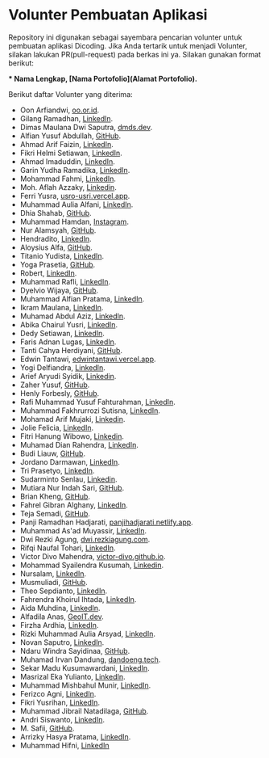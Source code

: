 # Volunter Pembuatan Aplikasi
Repository ini digunakan sebagai sayembara pencarian volunter untuk pembuatan aplikasi Dicoding. Jika Anda tertarik untuk menjadi Volunter, silakan lakukan PR(pull-request) pada berkas ini ya. Silakan gunakan format berikut:

**\* Nama Lengkap, [Nama Portofolio](Alamat Portofolio).**

Berikut daftar Volunter yang diterima:
* Oon Arfiandwi, [oo.or.id](https://oo.or.id).
* Gilang Ramadhan, [LinkedIn](https://www.linkedin.com/in/gilang-adhan/).
* Dimas Maulana Dwi Saputra, [dmds.dev](https://dmds.dev/).
* Alfian Yusuf Abdullah, [GitHub](https://github.com/alfianyusufabdullah).
* Ahmad Arif Faizin, [LinkedIn](https://www.linkedin.com/in/arifaizin).
* Fikri Helmi Setiawan, [LinkedIn](https://www.linkedin.com/in/fikrihelmi17/).
* Ahmad Imaduddin, [LinkedIn](https://www.linkedin.com/in/ahmad-imaduddin/).
* Garin Yudha Ramadika, [LinkedIn](https://www.linkedin.com/in/garinyr/).
* Mohammad Fahmi, [LinkedIn](https://www.linkedin.com/in/mohammad-fahmi-57593a195/).
* Moh. Aflah Azzaky, [Linkedin](https://www.linkedin.com/in/aflah-azzaky-1806/).
* Ferri Yusra, [usro-usri.vercel.app](https://usro-usri.vercel.app/).
* Muhammad Aulia Alfani, [LinkedIn](https://www.linkedin.com/in/muhamamdauliaalfani/).
* Dhia Shahab, [GitHub](https://github.com/dhiashahab).
* Muhammad Hamdan, [Instagram](https://www.instagram.com/m._.hamdan/).
* Nur Alamsyah, [GitHub](https://github.com/alamisaja).
* Hendradito, [LinkedIn](https://www.linkedin.com/in/hendraditodwia/).
* Aloysius Alfa, [GitHub](https://www.github.com/liemlui/).
* Titanio Yudista, [LinkedIn](https://www.linkedin.com/in/titanio-yudista-153b79192/).
* Yoga Prasetia, [GitHub](https://github.com/yogaprasetia).
* Robert, [LinkedIn](https://www.linkedin.com/in/robertheo-rt/).
* Muhammad Rafli, [LinkedIn](https://www.linkedin.com/in/muhammad-rafli-4588201b2/).
* Dyelvio Wijaya, [GitHub](https://github.com/DyelvioWijaya).
* Muhammad Alfian Pratama, [LinkedIn](https://www.linkedin.com/in/muhammadalfianpratama/).
* Ikram Maulana, [LinkedIn](https://www.linkedin.com/in/ikram-maulana-54a152217/).
* Muhamad Abdul Aziz, [LinkedIn](https://www.linkedin.com/in/muhamad-abdul-aziz-6b9a46160/).
* Abika Chairul Yusri, [LinkedIn](https://www.linkedin.com/in/abika-chairul-yusri-04215216b/).
* Dedy Setiawan, [LinkedIn](https://www.linkedin.com/in/dedystiawan/).
* Faris Adnan Lugas, [LinkedIn](https://www.linkedin.com/in/faris-adnan-lugas-7835b31a3/).
* Tanti Cahya Herdiyani, [GitHub](https://github.com/tantiich/).
* Edwin Tantawi, [edwintantawi.vercel.app](https://edwintantawi.vercel.app/).
* Yogi Delfiandra, [LinkedIn](https://www.linkedin.com/in/yogiidelfiandra/).
* Arief Aryudi Syidik, [Linkedin](https://www.linkedin.com/in/ariefaryudisyidik/).
* Zaher Yusuf, [GitHub](https://github.com/1162002005jaher/).
* Henly Forbesly, [GitHub](https://github.com/henlyforbesly).
* Rafi Muhammad Yusuf Fahturahman, [LinkedIn](https://www.linkedin.com/in/rafi-muhammad-yusuf-fahturahman).
* Muhammad Fakhrurrozi Sutisna, [LinkedIn](https://www.linkedin.com/in/mfakhrurrozis/).
* Mohamad Arif Mujaki, [Linkedin](https://www.linkedin.com/in/arif-mujaki-98374aaa/).
* Jolie Felicia, [LinkedIn](https://www.linkedin.com/in/jolie-felicia-186900218/).
* Fitri Hanung Wibowo, [Linkedin](https://www.linkedin.com/in/fitri-hanung-wibowo/).
* Muhamad Dian Rahendra, [LinkedIn](https://www.linkedin.com/in/muanra217/).
* Budi Liauw, [GitHub](https://github.com/budiliauw87/).
* Jordano Darmawan, [LinkedIn](https://www.linkedin.com/in/jordanoid/).
* Tri Prasetyo, [LinkedIn](https://www.linkedin.com/in/tri-prasetyo-704515116/).
* Sudarminto Senlau, [Linkedin](https://www.linkedin.com/in/sudarminto-senlau/).
* Mutiara Nur Indah Sari, [GitHub](https://github.com/mutiaranis).
* Brian Kheng, [GitHub](https://github.com/BrianKheng).
* Fahrel Gibran Alghany, [LinkedIn](https://www.linkedin.com/in/fahrelga/).
* Teja Semadi, [GitHub](https://github.com/tejaDEV14).
* Panji Ramadhan Hadjarati, [panjihadjarati.netlify.app](https://panjihadjarati.netlify.app/).
* Muhammad As'ad Muyassir, [LinkedIn](https://www.linkedin.com/in/m-asad-m/).
* Dwi Rezki Agung, [dwi.rezkiagung.com](https://dwi.rezkiagung.com).
* Rifqi Naufal Tohari, [LinkedIn](https://www.linkedin.com/in/rifqi-naufal-tohari/).
* Victor Divo Mahendra, [victor-divo.github.io](https://victor-divo.github.io/).
* Mohammad Syailendra Kusumah, [Linkedin](https://www.linkedin.com/in/syailendra/).
* Nursalam, [LinkedIn](https://www.linkedin.com/in/nur-salam-ab7b6419a/).
* Musmuliadi, [GitHub](https://smbrang.github.io/musmuliadi/).
* Theo Sepdianto, [LinkedIn](https://www.linkedin.com/in/theo-sepdianto-a203b4207/).
* Fahrendra Khoirul Ihtada, [LinkedIn](https://www.linkedin.com/in/fahrendra-khoirul-ihtada-763796205/).
* Aida Muhdina, [LinkedIn](https://www.linkedin.com/in/aida-muhdina-7917a2164/).
* Alfadila Anas, [GeoIT.dev](https://geoit.dev).
* Firzha Ardhia, [LinkedIn](https://www.linkedin.com/in/firzharamadhan).
* Rizki Muhammad Aulia Arsyad, [LinkedIn](https://www.linkedin.com/in/rzkarsyad/).
* Novan Saputro, [LinkedIn](https://www.linkedin.com/in/novansaputro/).
* Ndaru Windra Sayidinaa, [GitHub](https://github.com/NdaruWindra).
* Muhamad Irvan Dandung, [dandoeng.tech](https://dandoeng.tech/). 
* Sekar Madu Kusumawardani, [LinkedIn](https://www.linkedin.com/in/sekarmk03).
* Masrizal Eka Yulianto, [LinkedIn](https://www.linkedin.com/in/masrizaleka/).
* Muhammad Mishbahul Munir, [LinkedIn](https://www.linkedin.com/in/muhammad-mishbahul-munir-b32227136/).
* Ferizco Agni, [LinkedIn](https://www.linkedin.com/in/ferizco-agni/).
* Fikri Yusrihan, [LinkedIn](https://www.linkedin.com/in/fikri-yusrihan/).
* Muhammad Jibrail Natadilaga, [GitHub](https://github.com/Jibrail0398).
* Andri Siswanto, [LinkedIn](https://www.linkedin.com/in/andri-siswanto-b1a1191b0/).
* M. Safii, [GitHub](https://github.com/msafii85).
* Arrizky Hasya Pratama, [LinkedIn](https://www.linkedin.com/in/arrizky-hasya-pratama-b58316216/).
* Muhammad Hifni, [LinkedIn](https://www.linkedin.com/in/muhammad-hifni-485a74164/)
